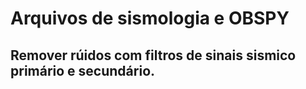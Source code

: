 # Arquivos de sismologia e OBSPY
## Remover rúidos com filtros de sinais sismico primário e secundário.  
